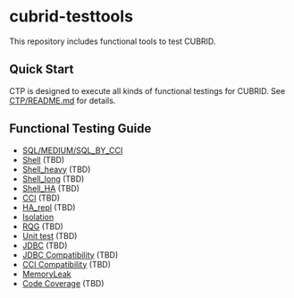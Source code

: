 # cubrid-testtools
This repository includes functional tools to test CUBRID. 

## Quick Start
CTP is designed to execute all kinds of functional testings for CUBRID. See [CTP/README.md](CTP/README.md) for details.  

## Functional Testing Guide 
* [SQL/MEDIUM/SQL_BY_CCI](doc/sql_guide.md)  
* [Shell]() (TBD)
* [Shell_heavy]() (TBD)
* [Shell_long]() (TBD)
* [Shell_HA]() (TBD)
* [CCI]() (TBD)
* [HA_repl]() (TBD)
* [Isolation](./doc/isolation_guide.md)
* [RQG]() (TBD)
* [Unit test]() (TBD)
* [JDBC]() (TBD)
* [JDBC Compatibility]() (TBD)
* [CCI Compatibility]() (TBD)
* [MemoryLeak](./doc/memoryleak_guide.md)
* [Code Coverage]() (TBD)

